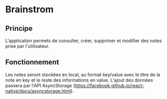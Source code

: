 # Brainstrom

## Principe
L'application permets de consulter, créer, supprimer et modifier des notes prise par l'utilisateur.


## Fonctionnement
Les notes seront stockées en local, au format key/value avec le titre de la note en key et le reste des informations en value.
L'ajout des données passera par l'API AsyncStorage (https://facebook.github.io/react-native/docs/asyncstorage.html). 
